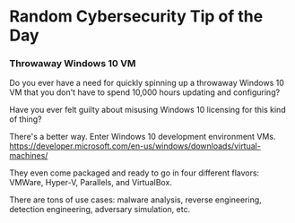 # Random Cybersecurity Tip of the Day
### Throwaway Windows 10 VM

Do you ever have a need for quickly spinning up a throwaway Windows 10 VM that you don't have to spend 10,000 hours updating and configuring?

Have you ever felt guilty about misusing Windows 10 licensing for this kind of thing?

There's a better way. Enter Windows 10 development environment VMs. https://developer.microsoft.com/en-us/windows/downloads/virtual-machines/

They even come packaged and ready to go in four different flavors: VMWare, Hyper-V, Parallels, and VirtualBox.

There are tons of use cases: malware analysis, reverse engineering, detection engineering, adversary simulation, etc.
